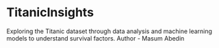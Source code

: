 # TitanicInsights
Exploring the Titanic dataset through data analysis and machine learning models to understand survival factors.
<be>
Author - Masum Abedin

